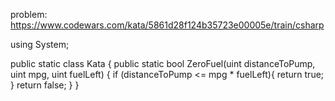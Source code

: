 problem: https://www.codewars.com/kata/5861d28f124b35723e00005e/train/csharp

using System;

public static class Kata
{
public static bool ZeroFuel(uint distanceToPump, uint mpg, uint fuelLeft)
{
if (distanceToPump <= mpg \* fuelLeft){
return true;
}
return false;
}
}
